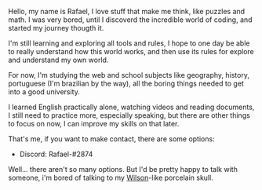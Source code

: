 Hello, my name is Rafael, I love stuff that make me think, like puzzles and math. I was very bored, until I discoverd the incredible world of coding, and started my journey thougth it.

I'm still learning and exploring all tools and rules, I hope to one day be able to really understand how this world works, and then use its rules for explore and understand my own world.

For now, I'm studying the web and school subjects like geography, history, portuguese (I'm brazilian by the way), all the boring things needed to get into a good university.

I learned English practically alone, watching videos and reading documents, I still need to practice more, especially speaking, but there are other things to focus on now, I can improve my skills on that later.

That's me, if you want to make contact, there are some options:

- Discord: Rafael-#2874

Well... there aren't so many options. But I'd be pretty happy to talk with someone, i'm bored of talking to my [Wilson](https://conteudo.imguol.com.br/c/entretenimento/14/2018/05/08/bola-de-volei-wilson-no-filme-naufrago-2000-1525829207892_v2_1370x1000.jpg)-like porcelain skull.

